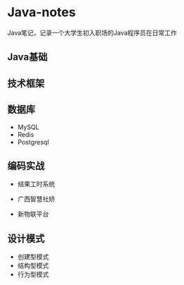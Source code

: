 # Java-notes
Java笔记，记录一个大学生初入职场的Java程序员在日常工作

## Java基础



## 技术框架



## 数据库

- MySQL
- Redis
- Postgresql

## 编码实战

- 结果工时系统

- 广西智慧社矫
- 新物联平台

## 设计模式

- 创建型模式
- 结构型模式
- 行为型模式
